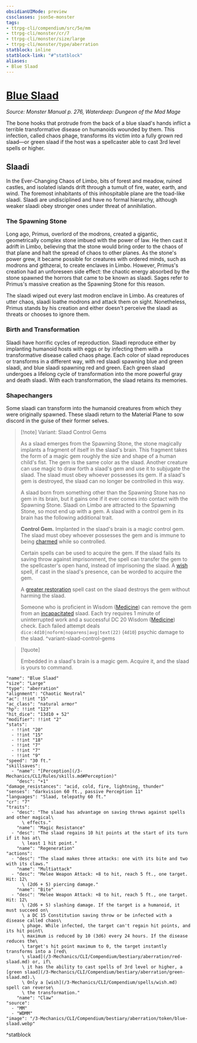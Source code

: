 ```yaml
---
obsidianUIMode: preview
cssclasses: json5e-monster
tags:
- ttrpg-cli/compendium/src/5e/mm
- ttrpg-cli/monster/cr/7
- ttrpg-cli/monster/size/large
- ttrpg-cli/monster/type/aberration
statblock: inline
statblock-link: "#^statblock"
aliases:
- Blue Slaad
---
```

# [Blue Slaad](3-Mechanics\CLI\Compendium\bestiary\aberration/blue-slaad.md)
*Source: Monster Manual p. 276, Waterdeep: Dungeon of the Mad Mage*  

The bone hooks that protrude from the back of a blue slaad's hands inflict a terrible transformative disease on humanoids wounded by them. This infection, called chaos phage, transforms its victim into a fully grown red slaad—or green slaad if the host was a spellcaster able to cast 3rd level spells or higher.

## Slaadi

In the Ever-Changing Chaos of Limbo, bits of forest and meadow, ruined castles, and isolated islands drift through a tumult of fire, water, earth, and wind. The foremost inhabitants of this inhospitable plane are the toad-like slaadi. Slaadi are undisciplined and have no formal hierarchy, although weaker slaadi obey stronger ones under threat of annihilation.

### The Spawning Stone

Long ago, Primus, overlord of the modrons, created a gigantic, geometrically complex stone imbued with the power of law. He then cast it adrift in Limbo, believing that the stone would bring order to the chaos of that plane and halt the spread of chaos to other planes. As the stone's power grew, it became possible for creatures with ordered minds, such as modrons and githzerai, to create enclaves in Limbo. However, Primus's creation had an unforeseen side effect: the chaotic energy absorbed by the stone spawned the horrors that came to be known as slaadi. Sages refer to Primus's massive creation as the Spawning Stone for this reason.

The slaadi wiped out every last modron enclave in Limbo. As creatures of utter chaos, slaadi loathe modrons and attack them on sight. Nonetheless, Primus stands by his creation and either doesn't perceive the slaadi as threats or chooses to ignore them.

### Birth and Transformation

Slaadi have horrific cycles of reproduction. Slaadi reproduce either by implanting humanoid hosts with eggs or by infecting them with a transformative disease called chaos phage. Each color of slaad reproduces or transforms in a different way, with red slaadi spawning blue and green slaadi, and blue slaadi spawning red and green. Each green slaad undergoes a lifelong cycle of transformation into the more powerful gray and death slaadi. With each transformation, the slaad retains its memories.

### Shapechangers

Some slaadi can transform into the humanoid creatures from which they were originally spawned. These slaadi return to the Material Plane to sow discord in the guise of their former selves.

> [!note] Variant: Slaad Control Gems
> 
> As a slaad emerges from the Spawning Stone, the stone magically implants a fragment of itself in the slaad's brain. This fragment takes the form of a magic gem roughly the size and shape of a human child's fist. The gem is the same color as the slaad. Another creature can use magic to draw forth a slaad's gem and use it to subjugate the slaad. The slaad must obey whoever possesses its gem. If a slaad's gem is destroyed, the slaad can no longer be controlled in this way.
> 
> A slaad born from something other than the Spawning Stone has no gem in its brain, but it gains one if it ever comes into contact with the Spawning Stone. Slaadi on Limbo are attracted to the Spawning Stone, so most end up with a gem. A slaad with a control gem in its brain has the following additional trait.
> 
> **Control Gem.** Implanted in the slaad's brain is a magic control gem. The slaad must obey whoever possesses the gem and is immune to being [charmed](/3-Mechanics/CLI/Rules/conditions.md#Charmed) while so controlled.
> 
> Certain spells can be used to acquire the gem. If the slaad fails its saving throw against imprisonment, the spell can transfer the gem to the spellcaster's open hand, instead of imprisoning the slaad. A [wish](/3-Mechanics/CLI/Compendium/spells/wish.md) spell, if cast in the slaad's presence, can be worded to acquire the gem.
> 
> A [greater restoration](/3-Mechanics/CLI/Compendium/spells/greater-restoration.md) spell cast on the slaad destroys the gem without harming the slaad.
> 
> Someone who is proficient in Wisdom ([Medicine](/3-Mechanics/CLI/Rules/skills.md#Medicine)) can remove the gem from an [incapacitated](/3-Mechanics/CLI/Rules/conditions.md#Incapacitated) slaad. Each try requires 1 minute of uninterrupted work and a successful DC 20 Wisdom ([Medicine](/3-Mechanics/CLI/Rules/skills.md#Medicine)) check. Each failed attempt deals `dice:4d10|noform|noparens|avg|text(22)` (`4d10`) psychic damage to the slaad.
^variant-slaad-control-gems

> [!quote]  
> 
> Embedded in a slaad's brain is a magic gem. Acquire it, and the slaad is yours to command.


```statblock
"name": "Blue Slaad"
"size": "Large"
"type": "aberration"
"alignment": "Chaotic Neutral"
"ac": !!int "15"
"ac_class": "natural armor"
"hp": !!int "123"
"hit_dice": "13d10 + 52"
"modifier": !!int "2"
"stats":
  - !!int "20"
  - !!int "15"
  - !!int "18"
  - !!int "7"
  - !!int "7"
  - !!int "9"
"speed": "30 ft."
"skillsaves":
  - "name": "[Perception](/3-Mechanics/CLI/Rules/skills.md#Perception)"
    "desc": "+1"
"damage_resistances": "acid, cold, fire, lightning, thunder"
"senses": "darkvision 60 ft., passive Perception 11"
"languages": "Slaad, telepathy 60 ft."
"cr": "7"
"traits":
  - "desc": "The slaad has advantage on saving throws against spells and other magical\
      \ effects."
    "name": "Magic Resistance"
  - "desc": "The slaad regains 10 hit points at the start of its turn if it has at\
      \ least 1 hit point."
    "name": "Regeneration"
"actions":
  - "desc": "The slaad makes three attacks: one with its bite and two with its claws."
    "name": "Multiattack"
  - "desc": "Melee Weapon Attack: +8 to hit, reach 5 ft., one target. Hit: 12\
      \ (2d6 + 5) piercing damage."
    "name": "Bite"
  - "desc": "Melee Weapon Attack: +8 to hit, reach 5 ft., one target. Hit: 12\
      \ (2d6 + 5) slashing damage. If the target is a humanoid, it must succeed on\
      \ a DC 15 Constitution saving throw or be infected with a disease called chaos\
      \ phage. While infected, the target can't regain hit points, and its hit point\
      \ maximum is reduced by 10 (3d6) every 24 hours. If the disease reduces the\
      \ target's hit point maximum to 0, the target instantly transforms into a [red\
      \ slaad](/3-Mechanics/CLI/Compendium/bestiary/aberration/red-slaad.md) or, if\
      \ it has the ability to cast spells of 3rd level or higher, a [green slaad](/3-Mechanics/CLI/Compendium/bestiary/aberration/green-slaad.md).\
      \ Only a [wish](/3-Mechanics/CLI/Compendium/spells/wish.md) spell can reverse\
      \ the transformation."
    "name": "Claw"
"source":
  - "MM"
  - "WDMM"
"image": "/3-Mechanics/CLI/Compendium/bestiary/aberration/token/blue-slaad.webp"
```
^statblock